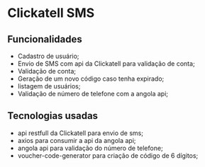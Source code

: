 # Clickatell SMS

## Funcionalidades

- Cadastro de usuário;
- Envio de SMS com api da Clickatell para validação de conta;
- Validação de conta;
- Geração de um novo código caso tenha expirado;
- listagem de usuários;
- Validação de número de telefone com a angola api;

## Tecnologias usadas

- api restfull da Clickatell para envio de sms;
- axios para consumir a api da angola api;
- angola api para validação do número de telefone;
- voucher-code-generator para criação de código de 6 dígitos;
